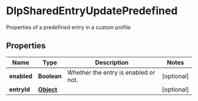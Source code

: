 

# DlpSharedEntryUpdatePredefined

Properties of a predefined entry in a custom profile

## Properties

| Name | Type | Description | Notes |
|------------ | ------------- | ------------- | -------------|
|**enabled** | **Boolean** | Whether the entry is enabled or not. |  [optional] |
|**entryId** | [**Object**](Object.md) |  |  [optional] |



